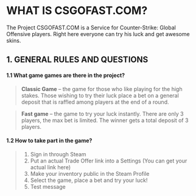 # WHAT IS CSGOFAST.COM?

The Project CSGOFAST.COM is a Service for Counter-Strike: Global Offensive players. Right here everyone can try his luck and get awesome skins.

## 1. GENERAL RULES AND QUESTIONS

#### 1.1 What game games are there in the project?
> **Classic Game** – the game for those who like playing for the high stakes. Those wishing to try their luck place a bet on a general deposit that is raffled among players at the end of a round.

> **Fast game** – the game to try your luck instantly. There are only 3 players, the max bet is limited. The winner gets a total deposit of 3 players.

#### 1.2 How to take part in the game?
> 1. Sign in through Steam
> 2. Put an actual Trade Offer link into a Settings (You can get your actual link here)
> 3. Make your inventory public in the Steam Profile
> 4. Select the game, place a bet and try your luck!
> 5. Test message
